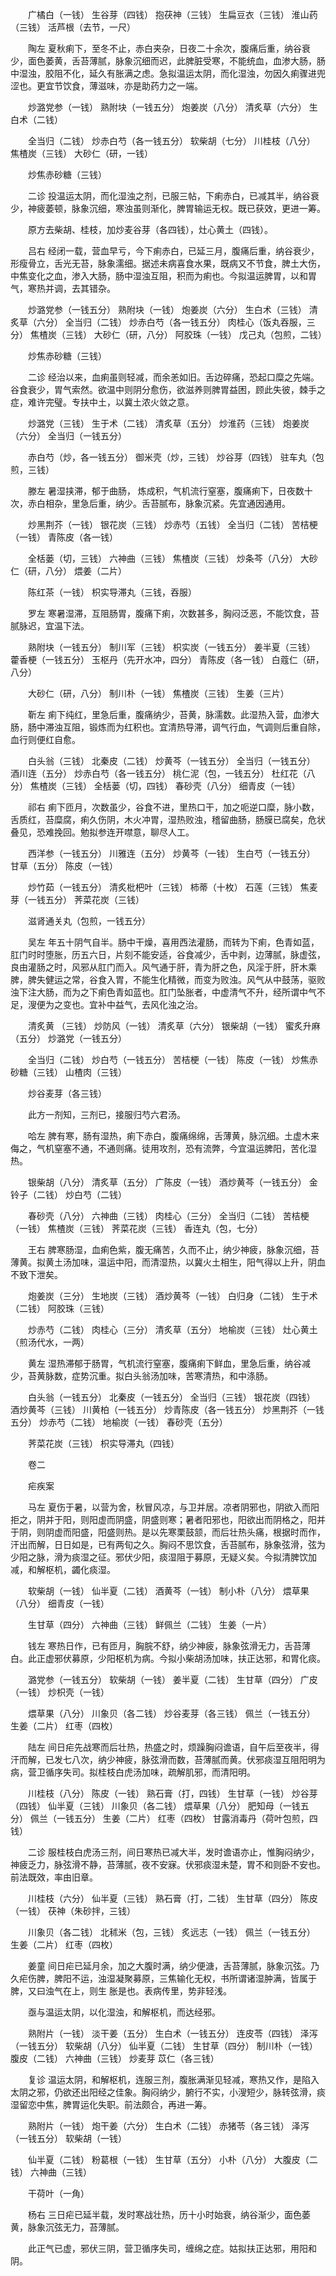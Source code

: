 <!-- { "loadSidebar": true } -->
　　广橘白（一钱） 生谷芽（四钱） 抱茯神（三钱） 生扁豆衣（三钱） 淮山药（三钱） 活芦根（去节，一尺）

　　陶左 夏秋痢下，至冬不止，赤白夹杂，日夜二十余次，腹痛后重，纳谷衰少，面色萎黄，舌苔薄腻，脉象沉细而迟，此脾脏受寒，不能统血，血渗大肠，肠中湿浊，胶阻不化，延久有胀满之虑。急拟温运太阴，而化湿浊，勿因久痢骤进兜涩也。更宜节饮食，薄滋味，亦是助药力之一端。

　　炒潞党参（一钱） 熟附块（一钱五分） 炮姜炭（八分） 清炙草（六分） 生白术（二钱）

　　全当归（二钱） 炒赤白芍（各一钱五分） 软柴胡（七分） 川桂枝（八分） 焦楂炭（三钱） 大砂仁（研，一钱）

　　炒焦赤砂糖（三钱）

　　二诊 投温运太阴，而化湿浊之剂，已服三帖，下痢赤白，已减其半，纳谷衰少，神疲萎顿，脉象沉细，寒浊虽则渐化，脾胃输运无权。既已获效，更进一筹。

　　原方去柴胡、桂枝，加炒麦谷芽（各四钱），灶心黄土（四钱）。

　　吕右 经闭一载，营血早亏，今下痢赤白，已延三月，腹痛后重，纳谷衰少，形瘦骨立，舌光无苔，脉象濡细。据述未病喜食水果，既病又不节食，脾土大伤，中焦变化之血，渗入大肠，肠中湿浊互阻，积而为痢也。今拟温运脾胃，以和胃气，寒热并调，去其错杂。

　　炒潞党参（一钱五分） 熟附块（一钱） 炮姜炭（六分） 生白术（三钱） 清炙草（六分） 全当归（二钱） 炒赤白芍（各一钱五分） 肉桂心（饭丸吞服，三分） 焦楂炭（三钱） 大砂仁（研，八分） 阿胶珠（一钱） 戊己丸（包煎，二钱）

　　炒焦赤砂糖（三钱）

　　二诊 经治以来，血痢虽则轻减，而余恙如旧。舌边碎痛，恐起口糜之先端。谷食衰少，胃气索然。欲温中则阴分愈伤，欲滋养则脾胃益困，顾此失彼，棘手之症，难许完璧。专扶中土，以冀土浓火敛之意。

　　炒潞党（三钱） 生于术（二钱） 清炙草（五分） 炒淮药（三钱） 炮姜炭（六分） 全当归（一钱五分）

　　赤白芍（炒，各一钱五分） 御米壳（炒，三钱） 炒谷芽（四钱） 驻车丸（包煎，三钱）

　　滕左 暑湿挟滞，郁于曲肠， 炼成积，气机流行窒塞，腹痛痢下，日夜数十次，赤白相杂，里急后重，纳少。舌苔腻布，脉象沉紧。先宜通因通用。

　　炒黑荆芥（一钱） 银花炭（三钱） 炒赤芍（五钱） 全当归（二钱） 苦桔梗（一钱） 青陈皮（各一钱）

　　全栝蒌（切，三钱） 六神曲（三钱） 焦楂炭（三钱） 炒条芩（八分） 大砂仁（研，八分） 煨姜（二片）

　　陈红茶（一钱） 枳实导滞丸（三钱，吞服）

　　罗左 寒暑湿滞，互阻肠胃，腹痛下痢，次数甚多，胸闷泛恶，不能饮食，苔腻脉迟，宜温下法。

　　熟附块（一钱五分） 制川军（三钱） 枳实炭（一钱五分） 姜半夏（三钱） 藿香梗（一钱五分） 玉枢丹（先开水冲，四分） 青陈皮（各一钱） 白蔻仁（研，八分）

　　大砂仁（研，八分） 制川朴（一钱） 焦楂炭（三钱） 生姜（三片）

　　靳左 痢下纯红，里急后重，腹痛纳少，苔黄，脉濡数。此湿热入营，血渗大肠，肠中滞浊互阻，锻炼而为红积也。宜清热导滞，调气行血，气调则后重自除，血行则便红自愈。

　　白头翁（三钱） 北秦皮（二钱） 炒黄芩（一钱五分） 全当归（一钱五分） 酒川连（五分） 炒赤白芍（各一钱五分） 桃仁泥（包，一钱五分） 杜红花（八分） 焦楂炭（三钱） 全栝蒌（切，四钱） 春砂壳（八分） 细青皮（一钱）

　　祁右 痢下匝月，次数虽少，谷食不进，里热口干，加之呃逆口糜，脉小数，舌质红，苔糜腐，痢久伤阴，木火冲胃，湿热败浊，稽留曲肠，肠膜已腐矣，危状叠见，恐难挽回。勉拟参连开噤意，聊尽人工。

　　西洋参（一钱五分） 川雅连（五分） 炒黄芩（一钱） 生白芍（一钱五分） 甘草（五分） 陈皮（一钱）

　　炒竹茹（一钱五分） 清炙枇杷叶（三钱） 柿蒂（十枚） 石莲（三钱） 焦麦芽（一钱五分） 荠菜花炭（三钱）

　　滋肾通关丸（包煎，一钱五分）

　　吴左 年五十阴气自半。肠中干燥，喜用西法灌肠，而转为下痢，色青如蓝，肛门时时堕胀，历五六日，片刻不能安适，谷食减少，舌中剥，边薄腻，脉虚弦，良由灌肠之时，风邪从肛门而入。风气通于肝，青为肝之色，风淫于肝，肝木乘脾，脾失健运之常，谷食入胃，不能生化精微，而变为败浊。风气从中鼓荡，驱败浊下注大肠，而为之下痢色青如蓝也。肛门坠胀者，中虚清气不升，经所谓中气不足，溲便为之变也。宜补中益气，去风化浊之治。

　　清炙黄 （三钱） 炒防风（一钱） 清炙草（六分） 银柴胡（一钱） 蜜炙升麻（五分） 炒潞党（一钱五分）

　　全当归（二钱） 炒白芍（一钱五分） 苦桔梗（一钱） 陈皮（一钱） 炒焦赤砂糖（三钱） 山楂肉（三钱）

　　炒谷麦芽（各三钱）

　　此方一剂知，三剂已，接服归芍六君汤。

　　哈左 脾有寒，肠有湿热，痢下赤白，腹痛绵绵，舌薄黄，脉沉细。土虚木来侮之，气机窒塞不通，不通则痛。徒用攻剂，恐有流弊，今宜温运脾阳，苦化湿热。

　　银柴胡（八分） 清炙草（五分） 广陈皮（一钱） 酒炒黄芩（一钱五分） 金铃子（二钱） 炒白芍（二钱）

　　春砂壳（八分） 六神曲（三钱） 肉桂心（三分） 全当归（二钱） 苦桔梗（一钱） 焦楂炭（三钱） 荠菜花炭（三钱） 香连丸（包，七分）

　　王右 脾寒肠湿，血痢色紫，腹无痛苦，久而不止，纳少神疲，脉象沉细，苔薄黄。拟黄土汤加味，温运中阳，而清湿热，以冀火土相生，阳气得以上升，阴血不致下泄矣。

　　炮姜炭（三分） 生地炭（三钱） 酒炒黄芩（一钱） 白归身（二钱） 生于术（二钱） 阿胶珠（三钱）

　　炒赤芍（二钱） 肉桂心（三分） 清炙草（五分） 地榆炭（三钱） 灶心黄土（煎汤代水，一两）

　　黄左 湿热滞郁于肠胃，气机流行窒塞，腹痛痢下鲜血，里急后重，纳谷减少，苔黄脉数，症势沉重。拟白头翁汤加味，苦寒清热，和中涤肠。

　　白头翁（一钱五分） 北秦皮（一钱五分） 全当归（三钱） 银花炭（四钱） 酒炒黄芩（三钱） 川黄柏（一钱五分） 炒青陈皮（各一钱五分） 炒黑荆芥（一钱五分） 炒赤芍（二钱） 地榆炭（一钱） 春砂壳（五分）

　　荠菜花炭（三钱） 枳实导滞丸（四钱）

　　卷二

　　疟疾案

　　马左 夏伤于暑，以营为舍，秋冒风凉，与卫并居。凉者阴邪也，阴欲入而阳拒之，阴并于阳，则阳虚而阴盛，阴盛则寒；暑者阳邪也，阳欲出而阴格之，阳并于阴，则阴虚而阳盛，阳盛则热。是以先寒栗鼓颔，而后壮热头痛，根据时而作，汗出而解，日日如是，已有两旬之久。胸闷不思饮食，舌苔腻布，脉象弦滑，弦为少阳之脉，滑为痰湿之征。邪伏少阳，痰湿阻于募原，无疑义矣。今拟清脾饮加减，和解枢机，蠲化痰湿。

　　软柴胡（一钱） 仙半夏（二钱） 酒黄芩（一钱） 制小朴（八分） 煨草果（八分） 细青皮（一钱）

　　生甘草（四分） 六神曲（三钱） 鲜佩兰（二钱） 生姜（一片）

　　钱左 寒热日作，已有匝月，胸脘不舒，纳少神疲，脉象弦滑无力，舌苔薄白。此正虚邪伏募原，少阳枢机为病。今拟小柴胡汤加味，扶正达邪，和胃化痰。

　　潞党参（一钱五分） 软柴胡（一钱） 姜半夏（二钱） 生甘草（四分） 广皮（一钱） 炒枳壳（一钱）

　　煨草果（八分） 川象贝（各二钱） 炒谷麦芽（各三钱） 佩兰（一钱五分） 生姜（二片） 红枣（四枚）

　　陆左 间日疟先战寒而后壮热，热盛之时，烦躁胸闷谵语，自午后至夜半，得汗而解，已发七八次，纳少神疲，脉弦滑而数，苔薄腻而黄。伏邪痰湿互阻阳明为病，营卫循序失司。拟桂枝白虎汤加味，疏解肌邪，而清阳明。

　　川桂枝（八分） 陈皮（一钱） 熟石膏（打，四钱） 生甘草（一钱） 炒谷芽（四钱） 仙半夏（三钱） 川象贝（各二钱） 煨草果（八分） 肥知母（一钱五分） 佩兰（一钱五分） 生姜（二片） 红枣（四枚） 甘露消毒丹（荷叶包煎，四钱）

　　二诊 服桂枝白虎汤三剂，间日寒热已减大半，发时谵语亦止，惟胸闷纳少，神疲乏力，脉弦滑不静，苔薄腻，夜不安寐。伏邪痰湿未楚，胃不和则卧不安也。前法既效，率由旧章。

　　川桂枝（六分） 仙半夏（三钱） 熟石膏（打，二钱） 生甘草（四分） 陈皮（一钱） 茯神（朱砂拌，三钱）

　　川象贝（各二钱） 北秫米（包，三钱） 炙远志（一钱） 佩兰（一钱五分） 生姜（二片） 红枣（四枚）

　　姜童 间日疟已延月余，加之大腹时满，纳少便溏，舌苔薄腻，脉象沉弦。乃久疟伤脾，脾阳不运，浊湿凝聚募原，三焦输化无权，书所谓诸湿肿满，皆属于脾，又曰浊气在上，则生 胀是也。表病传里，势非轻浅。

　　亟与温运太阴，以化湿浊，和解枢机，而达经邪。

　　熟附片（一钱） 淡干姜（五分） 生白术（一钱五分） 连皮苓（四钱） 泽泻（一钱五分） 软柴胡（八分） 仙半夏（二钱） 生甘草（四分） 制川朴（一钱） 腹皮（二钱） 六神曲（三钱） 炒麦芽 苡仁（各三钱）

　　复诊 温运太阴，和解枢机，连服三剂，腹胀满渐见轻减，寒热又作，是陷入太阴之邪，仍欲还出阳经之佳象。胸闷纳少，腑行不实，小溲短少，脉转弦滑，痰湿留恋中焦，脾胃运化失职。前法颇合，再进一筹。

　　熟附片（一钱） 炮干姜（六分） 生白术（二钱） 赤猪苓（各三钱） 泽泻（一钱五分） 软柴胡（一钱）

　　仙半夏（二钱） 粉葛根（一钱） 生甘草（五分） 小朴（八分） 大腹皮（二钱） 六神曲（三钱）

　　干荷叶（一角）

　　杨右 三日疟已延半载，发时寒战壮热，历十小时始衰，纳谷渐少，面色萎黄，脉象沉弦无力，苔薄腻。

　　此正气已虚，邪伏三阴，营卫循序失司，缠绵之症。姑拟扶正达邪，用阳和阴。

